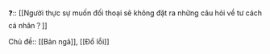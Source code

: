❓:: [[Người thực sự muốn đối thoại sẽ không đặt ra những câu hỏi về tư cách cá nhân？]]

Chủ đề:: [[Bản ngã]], [[Đổ lỗi]]
